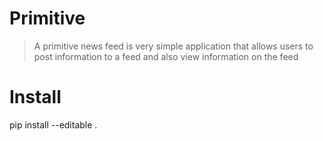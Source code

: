 # Primitive

> A primitive news feed is very simple application that allows users to post information to a feed and also view information on the feed

# Install

pip install --editable .
